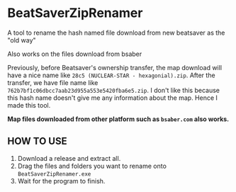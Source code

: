 # BeatSaverZipRenamer
A tool to rename the hash named file download from new beatsaver as the "old way"

Also works on the files download from bsaber

Previously, before Beatsaver's ownership transfer, the map download will have a nice name like `28c5 (NUCLEAR-STAR - hexagonial).zip`. 
After the transfer, we have file name like `762b7bf1c06dbcc7aab23d955a553e5420fba6e5.zip`.
I don't like this because this hash name doesn't give me any information about the map. Hence I made this tool.

**Map files downloaded from other platform such as `bsaber.com` also works.**


## HOW TO USE
1. Download a release and extract all.
2. Drag the files and folders you want to rename onto `BeatSaverZipRenamer.exe`
3. Wait for the program to finish.

